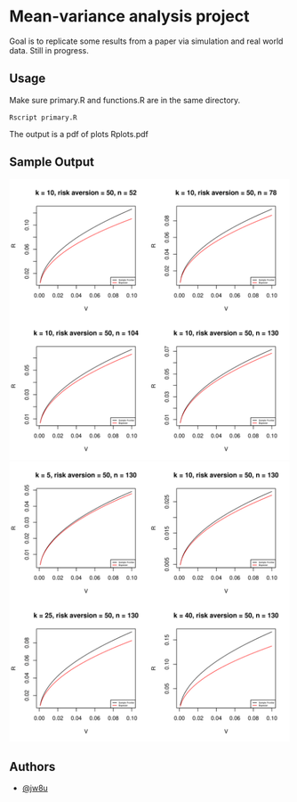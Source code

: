 # Mean-variance analysis project

Goal is to replicate some results from a paper via simulation and real world data. Still in progress.

## Usage

Make sure primary.R and functions.R are in the same directory.
```
Rscript primary.R
```
The output is a pdf of plots Rplots.pdf 

## Sample Output
![alt text](Rplots-1.png)
![alt text](Rplots-2.png)

## Authors

- [@jw8u](https://www.github.com/jw8u)
